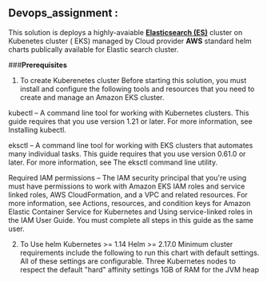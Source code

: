 ## Devops_assignment : 

This solution is deploys a highly-avaiable [**Elasticsearch (ES)**](https://www.elastic.co/what-is/elasticsearch) cluster on Kubenetes cluster ( EKS) managed by Cloud provider **AWS** standard helm charts publically available for Elastic search cluster.


###**Prerequisites**

1) To create Kuberenetes cluster 
Before starting this solution, you must install and configure the following tools and resources that you need to create and manage an Amazon EKS cluster.

kubectl – A command line tool for working with Kubernetes clusters. This guide requires that you use version 1.21 or later. For more information, see Installing kubectl.

eksctl – A command line tool for working with EKS clusters that automates many individual tasks. This guide requires that you use version 0.61.0 or later. For more information, see The eksctl command line utility.

Required IAM permissions – The IAM security principal that you're using must have permissions to work with Amazon EKS IAM roles and service linked roles, AWS CloudFormation, and a VPC and related resources. For more information, see Actions, resources, and condition keys for Amazon Elastic Container Service for Kubernetes and Using service-linked roles in the IAM User Guide. You must complete all steps in this guide as the same user.

2) To Use helm
  Kubernetes >= 1.14
  Helm >= 2.17.0
  Minimum cluster requirements include the following to run this chart with default settings. All of these settings are configurable.
  Three Kubernetes nodes to respect the default "hard" affinity settings
  1GB of RAM for the JVM heap
